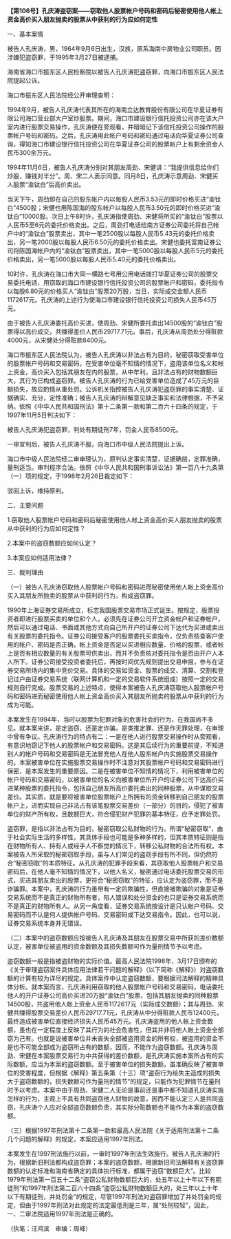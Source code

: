 **【第106号】孔庆涛盗窃案——窃取他人股票帐户号码和密码后秘密使用他人帐上资金高价买入朋友抛卖的股票从中获利的行为应如何定性**

一、基本案情

被告人孔庆涛，男，1964年9月6日出生，汉族，原系海南中房物业公司职员。因涉嫌犯盗窃罪，于1995年3月27日被逮捕。

海南省海口市振东区人民检察院以被告人孔庆涛犯盗窃罪，向海口市振东区人民法院提起公诉。

海口市振东区人民法院经公开审理查明：

1994年9月，被告人孔庆涛代表其所在的海南立达教育股份有限公司在华夏证券有限公司海口营业部大户室炒股票。期间，海口市建设银行信托投资公司亦在该大户室内进行股票交易操作，孔庆涛便在旁观看，并暗暗记下该信托投资公司操作的股票帐户号码和密码。之后，孔庆涛用此帐户号码和密码通过电话向华夏证券公司查询，得知海口市建设银行信托投资公司在华夏证券公司的股票帐户上有剩余资金人民币300余万元。

1994年11月6日，被告人孔庆涛分别对其朋友周劲、宋健讲：“我提供信息给你们炒股，赚钱对半分”。周、宋二人表示同意。同月8日，孔庆涛示意周劲、宋健买人股票“渝钛白”后高价卖出。

当天下午，周劲即在自己的股东帐户内以每股人民币3.53元的即时价格买进“渝钛白"4500股；宋健也用陈国海的股东帐户以每股人民币3.50元的即时价格买进“渝钛白”10000股。次日上午8时许，孔庆涛指使周劲、宋健将所买的“渝钛白”股票以人民币5至6元的委托价格卖出。之后，周劲打电话给南方证券公司委托将自己帐户中的“渝钛白”股票卖出，其中一笔2500股以每股人民币5.43元的委托价格卖出，另一笔2000股以每股人民币6.50元的委托价格卖出。宋健也委托富南证券公司将陈国海帐户内的“渝钛白”股票卖出，其中一笔5000股以每股人民币5元的委托价格卖出，另一笔5000股以每股人民币5.40元的委托价格卖出。

10时许，孔庆涛在海口市大同一横路七号用公用电话拨打华夏证券公司的股票交易委托电话，用窃取的海口市建设银行信托投资公司的股票帐户和密码，委托指令以每股6.80元的价格买人“渝钛白”股票20万股，当日，实际成交金额人民币1172617元。孔庆涛的上述行为使海口市建设银行信托投资公司损失人民币45万元。

由于被告人孔庆涛委托高价买进，使周劲、宋健所委托卖出14500股的“渝钛白”股票得以高价成交，共赚得差价人民币29717.71元。事后，孔庆涛从周劲处分得赃款4000元，从宋健处分得赃款8400元。

海口市振东区人民法院认为，被告人孔庆涛以非法占有为目的，秘密窃取受害单位的股票帐户号码和交易密码，在受害单位毫不知情的情况下，盗用该单位名义和帐上资金，高价买入包括其朋友在内的股票，从中牟利，且非法占有的财物数额巨大，其行为已构成盗窃罪。被告人孔庆涛的行为已给受害单位造成了45万元的巨额损失，故应酌情从重处罚。公诉机关指控被告人孔庆涛犯盗窃罪的事实清楚、证据确实、充分，定性准确；被告人孔庆涛的辩解意见缺乏事实和法律根据，不予采纳。依照《中华人民共和国刑法》第十二条第一款和第二百六十四条的规定，于1997年11月5日判决如下：

被告人孔庆涛犯盗窃罪，判处有期徒刑7年，罚金人民币8500元。

一审宣判后，被告人孔庆涛不服，向海口市中级人民法院提出上诉。

海口市中级人民法院经二审审理认为，原判认定事实清楚，证据确凿，定罪准确，量刑适当。审判程序合法。依照《中华人民共和国刑事诉讼法》第一百八十九条第（一）项的规定，于1998年2月26日裁定如下：

驳回上诉，维持原判。

二、主要问题

1.窃取他人股票帐户号码和密码后秘密使用他人帐上资金高价买人朋友抛卖的股票从中获利的行为应如何定性？

2.本案中的盗窃数额应如何认定？

3.本案应如何适用法律？

三、裁判理由

（一）被告人孔庆涛窃取他人股票帐户号码和密码进而秘密使用他人帐上资金高价买入其朋友所抛卖的股票从中获利的行为，构成盗窃罪。

1990年上海证券交易所成立，标志我国股票交易市场正式诞生。按规定，股票投资者即进行股票买卖的单位和个人，必须先在证券公司开立资金帐户和证券帐户，然后可以通过电话、书面或其他方式向自己所开户的证券公司下达代为买进或卖出有关股票的委托指令。证券公司接受客户的股票委托买卖指令，仅负责核查客户使用的帐户、密码是否正确，帐上资金是否足以买进相应数量、价格的股票，或者帐上是否有相应数量的有关股票可供卖出，而并不负责核对委托指令是否由开户人本人所下。证券公司接受投资者委托后，再按时间优先规则提出交易申报，参与在证券交易所场内的集中竞价交易。具体的交易如资金、股票的成交、清算、交割和登记过户由证券交易系统（联网计算机和一定的交易软件系统组成）按照一定的交易规则自行完成。股票交易的上述特点，使得本案被告人孔庆涛窃取他人股票帐户号码和密码进而秘密使用他人帐上资金高价买入其朋友所抛卖的股票从中获利的行为成为可能。

本案发生在1994年，当时以股票为犯罪对象的危害社会的行为，在我国尚不多见。就本案来讲，是定盗窃、还是定诈骗，是类推定罪、还是作无罪处理，在审理中曾有争议。孔庆涛行为的特点有二：一是在他人进行股票交易操作时从旁观看，有意识地窃记下他人的股票帐户和交易密码。这是其后续行为的重要前提，不知道别人的帐户号码和交易密码是无法冒充他人在他人股东帐户内实施股票交易操作的。本案被害单位在实施股票交易操作时不注意对其股票帐户号码和交易密码进行保密，是本案发生的重要原因。二是在被害单位不知情的情况下，利用被害单位的帐户号码和交易密码，以被害单位的名义向被害单位所开户的证券公司下达高价买进某种股票的委托指令，包括自己朋友所高价委托卖出的同种股票，从中谋取交易差价。其实质，就是要将被害单位股票帐户上所拥有的资金转移到自己朋友的股票帐户上，进而实现自己非法占有该笔股票交易差价（一部分）的目的，侵犯了被害单位的财产所有权，且数额巨大，符合侵犯财产犯罪的基本特征，应予定罪处罚。

盗窃罪，是指以非法占有为目的，秘密窃取公私财物的行为。所谓“秘密窃取”，由于社会实际生活的多样性，其具体手段也可能是多种多样的，但其本质特征则是指在财物所有人、持有人或经手人不察觉的情况下，转移公私财物的合法所有权。本案被告人所采取的秘密窃取手段，虽与人们常见的盗窃手段有所不同，但仍然符合“秘密窃取”的本质特征。从孔庆涛的犯罪手段来看，其窃取他人股票帐户和交易密码后，在他人毫不知情的情况下，以他人名义，秘密通过电话委托股票交易的形式，买进其朋友卖出的股票，更符合“秘密窃取”的特征，应认定为盗窃罪，而不是诈骗罪。本案中，孔庆涛的行为虽带有一定的欺骗性，但直接被欺骗的对象是证券交易系统而不是真正的财物所有者，陷人错误和处分资金的也只是证券交易系统而不是真正的财物所有人。从另一角度看，证券交易系统按设计是只认帐户号码、交易密码而不认是何人提供帐户号码、交易密码或下达交易指令。因此，也可以说，证券交易系统本身并无错误。

（二）本案中的盗窃数额应按被告人孔庆涛及其朋友在股票交易中所获的差价数额认定，被害单位被盗用的资金数额及其损失数额可作为量刑情节予以考虑。

盗窃数额一般是指被盗财物的实际价值。最高人民法院1998年，3月17日颁布的《关于审理盗窃案件具体应用法律若干问题的解释》（以下简称《解释》）对盗窃数额的计算有较为详尽的规定。具体案件中认定盗窃数额，要根据司法解释的精神具体分析。就本案而言，孔庆涛利用窃取的他人股票帐户号码和交易密码，电话委托他人的开户证券公司高价买进20万股“渝钛白”股票，包括其朋友抛卖的同种股票14500股，共盗用他人帐上资金人民币1172617元（实际成交数额）；其与周劲、宋健共赚得股票交易差价人民币29717.71元，孔庆涛从中分得赃款人民币12400元，最终造成被害单位直接经济损失人民币45万元。孔庆涛盗用的他人帐上资金数额，虽也在一定程度上反映了其行为的社会危害性，但其并非将他人帐上资金全部窃为己有。也就是说被害单位并未丧失全部被盗用资金的所有权，被盗用的资金不是也不可能全部成为盗窃所占有的数额，因而，不能作为盗窃数额。孔庆涛与周劲、宋健在本案股票交易行为中共获得的差价数额，是孔庆涛实施本案所占有的实际数额，应当为本案的盗窃数额。至于被害单位的损失数额，虽准确反映了被害单位的受害程度，但根据《解释》第五条第（十三）项“盗窃行为给失主造成的损失大于盗窃数额的，损失数额可作为量刑的情节”的规定，只能作为犯罪情节在量刑时予以考虑。本案中由于周劲、宋健二人无论是事前还是事中都不知道孔庆涛实施怎样的行为，主观上不具有共同盗窃他人财物的故意，因而不能认定三人是共同盗窃，孔庆涛个人应对全部盗窃数额负责，其实际分赃数额也不能作为本案的盗窃数额。

（三）根据1997年刑法第十二条第一款和最高人民法院《关于适用刑法第十二条几个问题的解释》的规定，本案应适用1997年刑法。

本案发生在1997刑法施行以前，一审时1997年刑法生效施行。被告人孔庆涛的行为，根据新旧刑法都构成盗窃罪；本案的盗窃数额，根据新旧司法解释有关盗窃罪数额的认定标准和海南省确定的具体执行标准，都属于盗窃“数额巨大”。比较1979年刑法第一百五十二条“盗窃公私财物数额巨大的，处五年以上十年以下有期徒刑”和1997年刑法第二百六十四条“盗窃公私财物数额巨大的，处三年以上十年以下有期徒刑，并处罚金”的规定，尽管1997年刑法对盗窃罪增加了并处罚金的规定，但由于1997年刑法对此规定的法定最低刑是三年，属“处刑较轻”，因此，一、二审法院适用1997年刑法是正确的。

（执笔：汪鸿滨　审编：周峰）